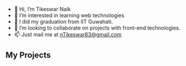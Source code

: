 - 👋 Hi, I’m Tikeswar Naik
- 👀 I’m interested in learning web technologies
- 🌱 I did my graduation from IIT Guwahati.
- 💞️ I’m looking to collaborate on projects with front-end technologies.
- 📫 Just mail me at nTikeswar83@gmail.com

## My Projects
